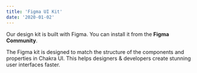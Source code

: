 ```yaml
---
title: 'Figma UI Kit'
date: '2020-01-02'
---
```


Our design kit is built with Figma. You can install it from the **Figma Community**.

The Figma kit is designed to match the structure of the components and properties in Chakra UI. This helps designers & developers create stunning user interfaces faster.